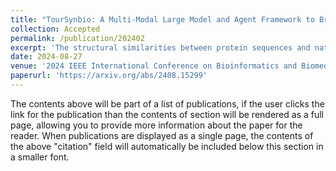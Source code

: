 ```yaml
---
title: "TourSynbio: A Multi-Modal Large Model and Agent Framework to Bridge Text and Protein Sequences for Protein Engineering"
collection: Accepted
permalink: /publication/202402
excerpt: 'The structural similarities between protein sequences and natural languages have led to parallel advancements in deep learning across both domains. While large language models (LLMs) have achieved much progress in the domain of natural language processing, their potential in protein engineering remains largely unexplored. Previous approaches have equipped LLMs with protein understanding capabilities by incorporating external protein encoders, but this fails to fully leverage the inherent similarities between protein sequences and natural languages, resulting in sub-optimal performance and increased model complexity. To address this gap, we present TourSynbio-7B, the first multi-modal large model specifically designed for protein engineering tasks without external protein encoders. TourSynbio-7B demonstrates that LLMs can inherently learn to understand proteins as language. The model is post-trained and instruction fine-tuned on InternLM2-7B using ProteinLMDataset, a dataset comprising 17.46 billion tokens of text and protein sequence for self-supervised pretraining and 893K instructions for supervised fine-tuning. TourSynbio7B outperforms GPT-4 on the ProteinLMBench, a benchmark of 944 manually verified multiple-choice questions, with 62.18% accuracy. Leveraging TourSynbio-7B’s enhanced protein sequence understanding capability, we introduce TourSynbioAgent, an innovative framework capable of performing various protein engineering tasks, including mutation analysis, inverse folding, protein folding, and visualization. TourSynbio-Agent integrates previously disconnected deep learning models in the protein engineering domain, offering a unified conversational user interface for improved usability. Finally, we demonstrate the efficacy of TourSynbio-7B and TourSynbio-Agent through two wet lab case studies on vanilla key enzyme modification and steroid compound catalysis. Our results show that this combination facilitates protein engineering tasks in wet labs, leading to higher positive rates, improved mutations, shorter delivery times, and increased automation. The model weights are available at https://huggingface.co/tsynbio/Toursynbio and codes at https://github.com/tsynbio/TourSynbio.'
date: 2024-08-27
venue: '2024 IEEE International Conference on Bioinformatics and Biomedicine (BIBM 2024)'
paperurl: 'https://arxiv.org/abs/2408.15299'
---
```


The contents above will be part of a list of publications, if the user clicks the link for the publication than the contents of section will be rendered as a full page, allowing you to provide more information about the paper for the reader. When publications are displayed as a single page, the contents of the above "citation" field will automatically be included below this section in a smaller font.
